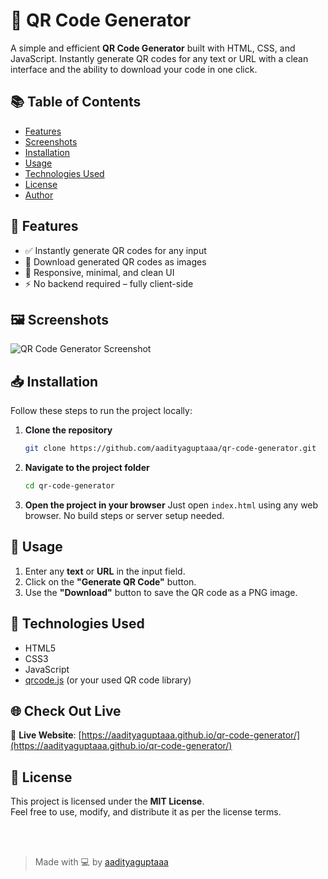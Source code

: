 
# 🚀 QR Code Generator

A simple and efficient **QR Code Generator** built with HTML, CSS, and JavaScript. Instantly generate QR codes for any text or URL with a clean interface and the ability to download your code in one click.



## 📚 Table of Contents

- [Features](#-features)
- [Screenshots](#-screenshots)
- [Installation](#-installation)
- [Usage](#-usage)
- [Technologies Used](#-technologies-used)
- [License](#-license)
- [Author](#-author)


## 📌 Features

- ✅ Instantly generate QR codes for any input
- 💾 Download generated QR codes as images
- 🎨 Responsive, minimal, and clean UI
- ⚡ No backend required – fully client-side


## 🖼️ Screenshots

![QR Code Generator Screenshot](https://github.com/user-attachments/assets/dd24cb6a-7dcf-4407-b217-5a8a3448a5cc)



## 📥 Installation

Follow these steps to run the project locally:

1. **Clone the repository**
   ```bash
   git clone https://github.com/aadityaguptaaa/qr-code-generator.git
   ```

2. **Navigate to the project folder**
   ```bash
   cd qr-code-generator
   ```

3. **Open the project in your browser**
   Just open `index.html` using any web browser. No build steps or server setup needed.



## 🚀 Usage

1. Enter any **text** or **URL** in the input field.
2. Click on the **"Generate QR Code"** button.
3. Use the **"Download"** button to save the QR code as a PNG image.



## 🧾 Technologies Used

- HTML5
- CSS3
- JavaScript
- [qrcode.js](https://davidshimjs.github.io/qrcodejs/) (or your used QR code library)


## 🌐 Check Out Live

🔗 **Live Website**: [https://aadityaguptaaa.github.io/qr-code-generator/](https://aadityaguptaaa.github.io/qr-code-generator/)



## 📄 License

This project is licensed under the **MIT License**.  
Feel free to use, modify, and distribute it as per the license terms.

<br>
<br>


> Made with 💻 by [aadityaguptaaa](https://github.com/aadityaguptaaa)
